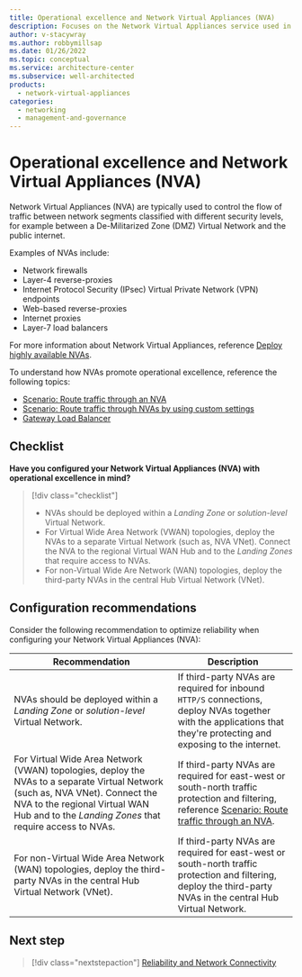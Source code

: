 ```yaml
---
title: Operational excellence and Network Virtual Appliances (NVA)
description: Focuses on the Network Virtual Appliances service used in the Networking solution to provide best-practice and configuration recommendations related to Operational excellence.
author: v-stacywray
ms.author: robbymillsap
ms.date: 01/26/2022
ms.topic: conceptual
ms.service: architecture-center
ms.subservice: well-architected
products:
  - network-virtual-appliances
categories:
  - networking
  - management-and-governance
---
```


# Operational excellence and Network Virtual Appliances (NVA)

Network Virtual Appliances (NVA) are typically used to control the flow of traffic between network segments classified with different security levels, for example between a De-Militarized Zone (DMZ) Virtual Network and the public internet.

Examples of NVAs include:

- Network firewalls
- Layer-4 reverse-proxies
- Internet Protocol Security (IPsec) Virtual Private Network (VPN) endpoints
- Web-based reverse-proxies
- Internet proxies
- Layer-7 load balancers

For more information about Network Virtual Appliances, reference [Deploy highly available NVAs](/azure/architecture/reference-architectures/dmz/nva-ha?tabs=cli).

To understand how NVAs promote operational excellence, reference the following topics:

- [Scenario: Route traffic through an NVA](/azure/virtual-wan/scenario-route-through-nva)
- [Scenario: Route traffic through NVAs by using custom settings](/azure/virtual-wan/scenario-route-through-nvas-custom)
- [Gateway Load Balancer](/azure/architecture/reference-architectures/dmz/nva-ha?tabs=cli#gateway-load-balancer)

## Checklist

**Have you configured your Network Virtual Appliances (NVA) with operational excellence in mind?**

> [!div class="checklist"]
> - NVAs should be deployed within a *Landing Zone* or *solution-level* Virtual Network.
> - For Virtual Wide Area Network (VWAN) topologies, deploy the NVAs to a separate Virtual Network (such as, NVA VNet). Connect the NVA to the regional Virtual WAN Hub and to the *Landing Zones* that require access to NVAs.
> - For non-Virtual Wide Are Network (WAN) topologies, deploy the third-party NVAs in the central Hub Virtual Network (VNet).

## Configuration recommendations

Consider the following recommendation to optimize reliability when configuring your Network Virtual Appliances (NVA):

|Recommendation|Description|
|--------------|-----------|
|NVAs should be deployed within a *Landing Zone* or *solution-level* Virtual Network.|If third-party NVAs are required for inbound `HTTP/S` connections, deploy NVAs together with the applications that they're protecting and exposing to the internet.|
|For Virtual Wide Area Network (VWAN) topologies, deploy the NVAs to a separate Virtual Network (such as, NVA VNet). Connect the NVA to the regional Virtual WAN Hub and to the *Landing Zones* that require access to NVAs.|If third-party NVAs are required for east-west or south-north traffic protection and filtering, reference [Scenario: Route traffic through an NVA](/azure/virtual-wan/scenario-route-through-nva).|
|For non-Virtual Wide Area Network (WAN) topologies, deploy the third-party NVAs in the central Hub Virtual Network (VNet).|If third-party NVAs are required for east-west or south-north traffic protection and filtering, deploy the third-party NVAs in the central Hub Virtual Network.|

## Next step

> [!div class="nextstepaction"]
> [Reliability and Network Connectivity](reliability.md)